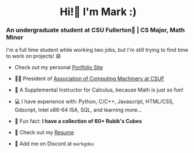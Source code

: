 <h1 align="center">Hi!👋 I'm Mark :)</h1>
<h3 align="left">An undergraduate student at CSU Fullerton🐘 | CS Major, Math Minor</h3>
<p>I'm a full time student while working two jobs, but I'm still trying to find time to work on projects! 😄<p>

- Check out my personal [Portfolio Site](https://www.markg.dev/)

- 👨‍💼 President of [Association of Computing Machinery at CSUF](https://acmcsuf.com/)

- 📐 A Supplemental Instructor for Calculus, because Math is just so fun!

- 💻 I have experience with: Python, C/C++, Javascript, HTML/CSS, Gdscript, Intel x86-64 ISA, SQL, and learning more...

- 💯 Fun fact: **I have a collection of 60+ Rubik's Cubes**

- 💼 Check out my [Resume](https://github.com/MarkRyanGarcia/Resume/blob/main/resume.pdf)

- 🤙 Add me on Discord at `markgdev`
